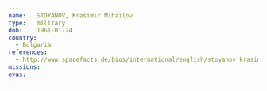 ```yaml
---
name:	STOYANOV, Krasimir Mihailov
type:	military
dob:	1961-01-24
country:
  - Bulgaria
references:
  - http://www.spacefacts.de/bios/international/english/stoyanov_krasimir.htm
missions:
evas:
---
```

